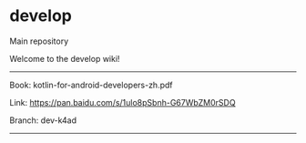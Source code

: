 # develop
Main repository

Welcome to the develop wiki!
**********************************************
Book: kotlin-for-android-developers-zh.pdf

Link: https://pan.baidu.com/s/1ulo8pSbnh-G67WbZM0rSDQ

Branch: dev-k4ad
**********************************************
